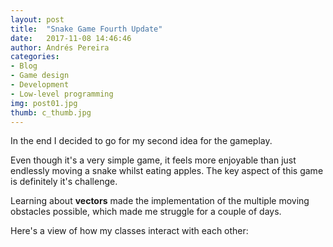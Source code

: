 ```yaml
---
layout: post
title:  "Snake Game Fourth Update"
date:   2017-11-08 14:46:46
author: Andrés Pereira
categories: 
- Blog
- Game design
- Development
- Low-level programming
img: post01.jpg
thumb: c_thumb.jpg
---
```


In the end I decided to go for my second idea for the gameplay.

Even though it's a very simple game, it feels more enjoyable than just endlessly moving a snake whilst eating apples.
The key aspect of this game is definitely it's challenge.

Learning about <b>vectors</b> made the implementation of the multiple moving obstacles possible, which made me struggle for a couple of days.

Here's a view of how my classes interact with each other:
